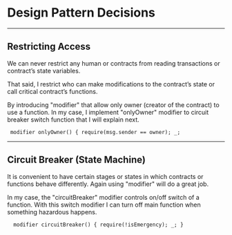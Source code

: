 # Design Pattern Decisions

***

## Restricting Access
We can never restrict any human or contracts from reading transactions or contract’s state variables.

That said, I restrict who can make modifications to the contract’s state or call critical contract’s functions.

By introducing "modifier" that allow only owner (creator of the contract) to use a function. In my case, I implement "onlyOwner" modifier to circuit breaker switch function that I will explain next.

`  modifier onlyOwner() {
    require(msg.sender == owner);
    _;
  `

***

## Circuit Breaker (State Machine)
It is convenient to have certain stages or states in which contracts or functions behave differently. Again using "modifier" will do a great job. 

In my case, the "circuitBreaker" modifier controls on/off switch of a function. With this switch modifier I can turn off main function when something hazardous happens. 

`  modifier circuitBreaker() {
    require(!isEmergency);
    _;
  }`


